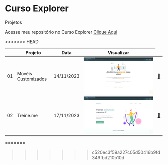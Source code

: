 # Curso Explorer

Projetos 

Acesse meu repositório no Curso Explorer [Clique Aqui ](https://github.com/helena-antoni/curso-explorer)

 <table>
      <thead>
        <tr text-align="center">
          <th>
          </th>
          <th>Projeto</th>
          <th>Data</th>
          <th>Visualizar</th>
        </tr>
      </thead>
      <tbody>
        <tr>
          <td>01</td>
          <td>Movéis Customizados</td>
          <td>14/11/2023</td>
          <td><img src="./_assets/01.jpg" alt=""> </td> 
          <td><a target="_blank" href="https://helena-antoni.github.io/curso-explorer/01-ambientes-unicos/">🔗</a></td>
        </tr>
        <tr>
          <td>02</td>
          <td>Treine.me</td>
          <td>17/11/2023</td>
          <td><img src="./_assets/02.jpg" alt=""> </td> 
          <td><a target="_blank" href="https://helena-antoni.github.io/curso-explorer/02-treine-me/">🔗</a></td>
        </tr>
      </tbody>
<<<<<<< HEAD
    </table>
=======
    </table>

 
>>>>>>> c520ec3f59a227c05d50416b9fd349fbd210b10d
